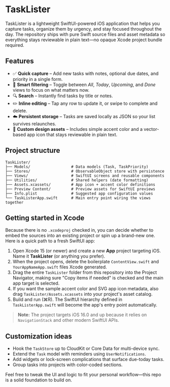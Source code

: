 # TaskLister

TaskLister is a lightweight SwiftUI-powered iOS application that helps you capture tasks, organize them by urgency, and stay focused throughout the day. The repository ships with pure Swift source files and asset metadata so everything stays reviewable in plain text—no opaque Xcode project bundle required.

## Features

- ✅ **Quick capture** – Add new tasks with notes, optional due dates, and priority in a single form.
- 📆 **Smart filtering** – Toggle between *All*, *Today*, *Upcoming*, and *Done* views to focus on what matters now.
- 🔍 **Search** – Instantly find tasks by title or notes.
- ✏️ **Inline editing** – Tap any row to update it, or swipe to complete and delete.
- ☁️ **Persistent storage** – Tasks are saved locally as JSON so your list survives relaunches.
- 🎨 **Custom design assets** – Includes simple accent color and a vector-based app icon that stays reviewable in plain text.

## Project structure

```
TaskLister/
├── Models/                  # Data models (Task, TaskPriority)
├── Stores/                  # ObservableObject store with persistence
├── Views/                   # SwiftUI screens and reusable components
├── Utilities/               # Shared helpers (date formatting)
├── Assets.xcassets/         # App icon + accent color definitions
├── Preview Content/         # Preview assets for SwiftUI previews
├── Info.plist               # Suggested app configuration values
└── TaskListerApp.swift      # Main entry point wiring the views together
```

## Getting started in Xcode

Because there is no `.xcodeproj` checked in, you can decide whether to embed the sources into an existing project or spin up a brand-new one. Here is a quick path to a fresh SwiftUI app:

1. Open Xcode 15 (or newer) and create a new **App** project targeting iOS. Name it **TaskLister** (or anything you prefer).
2. When the project opens, delete the boilerplate `ContentView.swift` and `YourAppNameApp.swift` files Xcode generated.
3. Drag the entire `TaskLister` folder from this repository into the Project Navigator, making sure "Copy items if needed" is checked and the main app target is selected.
4. If you want the sample accent color and SVG app icon metadata, also drag `TaskLister/Assets.xcassets` into your project's asset catalog.
5. Build and run (⌘R). The SwiftUI hierarchy defined in `TaskListerApp.swift` will become the app's entry point automatically.

> **Note:** The project targets iOS 16.0 and up because it relies on `NavigationStack` and other modern SwiftUI APIs.

## Customization ideas

- Hook the `TaskStore` up to CloudKit or Core Data for multi-device sync.
- Extend the `Task` model with reminders using `UserNotifications`.
- Add widgets or lock-screen complications that surface due-today tasks.
- Group tasks into projects with color-coded sections.

Feel free to tweak the UI and logic to fit your personal workflow—this repo is a solid foundation to build on.
